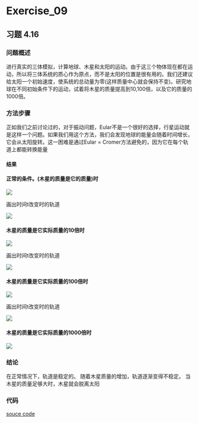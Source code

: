 # Exercise_09
## 习题 4.16
### 问题概述
进行真实的三体模拟，计算地球、木星和太阳的运动。由于这三个物体现在都在运动，所以将三体系统的质心作为原点，而不是太阳的位置是很有用的。我们还建议给太阳一个初始速度，使系统的总动量为零(这样质量中心就会保持不变)。研究地球在不同初始条件下的运动，试着将木星的质量提高到10,100倍，以及它的质量的1000倍。
### 方法步骤
正如我们之前讨论过的，对于振动问题，Eular不是一个很好的选择，行星运动就是这样一个问题。如果我们用这个方法，我们会发现地球的能量会随着时间增长，它会从太阳旋转。这一困难是通过Eular = Cromer方法避免的，因为它在每个轨道上都能转换能量
#### 结果
#### 正常的条件。(木星的质量是它的质量)时
![](https://github.com/yyx1996/computational_physics_N2015301020105/raw/master/pic10-1.png)


画出时间t改变时的轨道



![](https://github.com/yyx1996/computational_physics_N2015301020105/raw/master/pic10-2.png)
#### 木星的质量是它实际质量的10倍时
![](https://github.com/yyx1996/computational_physics_N2015301020105/raw/master/pic10-3.png)


画出时间t改变时的轨道



![](https://github.com/yyx1996/computational_physics_N2015301020105/raw/master/pic10-4.png)
#### 木星的质量是它实际质量的100倍时
![](https://github.com/yyx1996/computational_physics_N2015301020105/raw/master/pic10-5.png)


画出时间t改变时的轨道



![](https://github.com/yyx1996/computational_physics_N2015301020105/raw/master/pic10-6.png)
#### 木星的质量是它实际质量的1000倍时
![](https://github.com/yyx1996/computational_physics_N2015301020105/raw/master/pic10-7.png)
### 结论
在正常情况下，轨道是稳定的。
随着木星质量的增加，轨道逐渐变得不稳定。
当木星的质量足够大时，木星就会脱离太阳
### 代码
[souce code](https://github.com/maxiaobao233/compuational_physics_N2015301020106/blob/master/code11.py)
